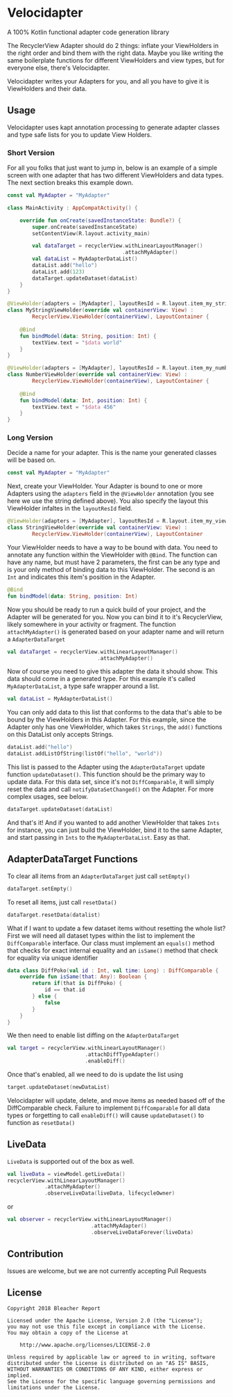 # Velocidapter

A 100% Kotlin functional adapter code generation library

The RecyclerView Adapter should do 2 things: inflate your ViewHolders in the right order and bind them with the right data. Maybe you like writing the same boilerplate functions for different ViewHolders and view types, but for everyone else, there's Velocidapter.

Velocidapter writes your Adapters for you, and all you have to give it is ViewHolders and their data.


## Usage

Velocidapter uses kapt annotation processing to generate adapter classes and type safe lists for you to update View Holders.

### Short Version

For all you folks that just want to jump in, below is an example of a simple screen with one adapter that has two different ViewHolders and data types. The next section breaks this example down.

```kotlin
const val MyAdapter = "MyAdapter"

class MainActivity : AppCompatActivity() {

    override fun onCreate(savedInstanceState: Bundle?) {
        super.onCreate(savedInstanceState)
        setContentView(R.layout.activity_main)

        val dataTarget = recyclerView.withLinearLayoutManager()
                                     .attachMyAdapter()
        val dataList = MyAdapterDataList()
        dataList.add("hello")
        dataList.add(123)
        dataTarget.updateDataset(dataList)
    }
}
```

```kotlin
@ViewHolder(adapters = [MyAdapter], layoutResId = R.layout.item_my_string)
class MyStringViewHolder(override val containerView: View) : 
        RecyclerView.ViewHolder(containerView), LayoutContainer {
    
    @Bind
    fun bindModel(data: String, position: Int) {
        textView.text = "$data world"
    }
}
```

```kotlin
@ViewHolder(adapters = [MyAdapter], layoutResId = R.layout.item_my_number)
class NumberViewHolder(override val containerView: View) : 
        RecyclerView.ViewHolder(containerView), LayoutContainer {
    
    @Bind
    fun bindModel(data: Int, position: Int) {
        textView.text = "$data 456"
    }
}
```

### Long Version

Decide a name for your adapter. This is the name your generated classes will be based on.

```kotlin
const val MyAdapter = "MyAdapter"
```

Next, create your ViewHolder. Your Adapter is bound to one or more Adapters using the `adapters` field in the `@ViewHolder` annotation (you see here we use the string defined above). You also specify the layout this ViewHolder infaltes in the `layoutResId` field.

```kotlin
@ViewHolder(adapters = [MyAdapter], layoutResId = R.layout.item_my_view)
class StringViewHolder(override val containerView: View) : 
        RecyclerView.ViewHolder(containerView), LayoutContainer
```

Your ViewHolder needs to have a way to be bound with data. You need to annotate any function within the ViewHolder with `@Bind`. The function can have any name, but must have 2 parameters, the first can be any type and is your only method of binding data to this ViewHolder. The second is an `Int` and indicates this item's position in the Adapter.

```kotlin
@Bind
fun bindModel(data: String, position: Int)
```

Now you should be ready to run a quick build of your project, and the Adapter will be generated for you. Now you can bind it to it's RecyclerView, likely somewhere in your activity or fragment. The function `attachMyAdapter()` is generated based on your adapter name and will return a `AdapterDataTarget`

```kotlin
val dataTarget = recyclerView.withLinearLayoutManager()
                             .attachMyAdapter()
```

Now of course you need to give this adapter the data it should show. This data should come in a generated type. For this example it's called `MyAdapterDataList`, a type safe wrapper around a list.

```kotlin
val dataList = MyAdapterDataList()
```

You can only add data to this list that conforms to the data that's able to be bound by the ViewHolders in this Adapter. For this example, since the Adapter only has one ViewHolder, which takes `Strings`, the `add()` functions on this DataList only accepts Strings.

```kotlin
dataList.add("hello")
dataList.addListOfString(listOf("hello", "world"))
```

This list is passed to the Adapter using the `AdapterDataTarget` update function `updateDataset()`. This function should be the primary way to update data. For this data set, since it's not `DiffComparable`, it will simply reset the data and call `notifyDataSetChanged()` on the Adapter. For more complex usages, see below.

```kotlin
dataTarget.updateDataset(dataList)
```

And that's it! And if you wanted to add another ViewHolder that takes `Ints` for instance, you can just build the ViewHolder, bind it to the same Adapter, and start passing in `Ints` to the `MyAdapterDataList`. Easy as that.

## AdapterDataTarget Functions

To clear all items from an `AdapterDataTarget` just call `setEmpty()`
```kotlin
dataTarget.setEmpty()
```

To reset all items, just call `resetData()`
```kotlin
dataTarget.resetData(datalist)
```

What if I want to update a few dataset items without resetting the whole list? First we will need all dataset types within the list to implement the `DiffComparable` interface. Our class must implement an `equals()` method that checks for exact internal equality and an `isSame()` method that check for equality via unique identifier

```kotlin
data class DiffPoko(val id : Int, val time: Long) : DiffComparable {
    override fun isSame(that: Any): Boolean {
        return if(that is DiffPoko) {
            id == that.id
        } else {
            false
        }
    }
}
```

We then need to enable list diffing on the `AdapterDataTarget`

```kotlin
val target = recyclerView.withLinearLayoutManager()
                         .attachDiffTypeAdapter()
                         .enableDiff()
```

Once that's enabled, all we need to do is update the list using

```kotlin
target.updateDataset(newDataList)
```

Velocidapter will update, delete, and move items as needed based off of the DiffComparable check. Failure to implement `DiffComparable` for all data types or forgetting to call `enableDiff()` will cause `updateDataset()` to function as `resetData()`

## LiveData

`LiveData` is supported out of the box as well.

```kotlin
val liveData = viewModel.getLiveData()
recyclerView.withLinearLayoutManager()
            .attachMyAdapter()
            .observeLiveData(liveData, lifecycleOwner)
```
or
```kotlin
val observer = recyclerView.withLinearLayoutManager()
                           .attachMyAdapter()
                           .observeLiveDataForever(liveData)
```

## Contribution
Issues are welcome, but we are not currently accepting Pull Requests


## License
```
Copyright 2018 Bleacher Report

Licensed under the Apache License, Version 2.0 (the "License");
you may not use this file except in compliance with the License.
You may obtain a copy of the License at

    http://www.apache.org/licenses/LICENSE-2.0

Unless required by applicable law or agreed to in writing, software
distributed under the License is distributed on an "AS IS" BASIS,
WITHOUT WARRANTIES OR CONDITIONS OF ANY KIND, either express or implied.
See the License for the specific language governing permissions and
limitations under the License.
```
